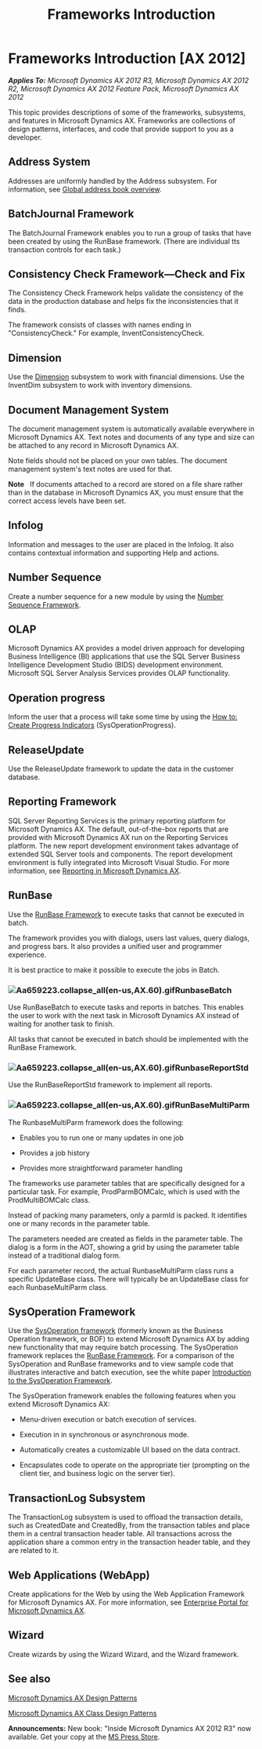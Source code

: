 ﻿---
title: Frameworks Introduction
TOCTitle: Frameworks Introduction
ms:assetid: 89ff07bd-4fbc-4395-b72c-883e0f7455c6
ms:mtpsurl: https://msdn.microsoft.com/en-us/library/Aa659223(v=AX.60)
ms:contentKeyID: 35246313
ms.date: 05/18/2015
mtps_version: v=AX.60
---

# Frameworks Introduction [AX 2012]


_**Applies To:** Microsoft Dynamics AX 2012 R3, Microsoft Dynamics AX 2012 R2, Microsoft Dynamics AX 2012 Feature Pack, Microsoft Dynamics AX 2012_

This topic provides descriptions of some of the frameworks, subsystems, and features in Microsoft Dynamics AX. Frameworks are collections of design patterns, interfaces, and code that provide support to you as a developer.

## Address System

Addresses are uniformly handled by the Address subsystem. For information, see [Global address book overview](https://msdn.microsoft.com/en-us/library/gg231541\(v=ax.60\)).

## BatchJournal Framework

The BatchJournal Framework enables you to run a group of tasks that have been created by using the RunBase framework. (There are individual tts transaction controls for each task.)

## Consistency Check Framework—Check and Fix

The Consistency Check Framework helps validate the consistency of the data in the production database and helps fix the inconsistencies that it finds.

The framework consists of classes with names ending in "ConsistencyCheck." For example, InventConsistencyCheck.

## Dimension

Use the [Dimension](https://msdn.microsoft.com/en-us/library/hh272858\(v=ax.60\)) subsystem to work with financial dimensions. Use the InventDim subsystem to work with inventory dimensions.

## Document Management System

The document management system is automatically available everywhere in Microsoft Dynamics AX. Text notes and documents of any type and size can be attached to any record in Microsoft Dynamics AX.

Note fields should not be placed on your own tables. The document management system's text notes are used for that.

**Note**   If documents attached to a record are stored on a file share rather than in the database in Microsoft Dynamics AX, you must ensure that the correct access levels have been set.

## Infolog

Information and messages to the user are placed in the Infolog. It also contains contextual information and supporting Help and actions.

## Number Sequence

Create a number sequence for a new module by using the [Number Sequence Framework](number-sequence-framework.md).

## OLAP

Microsoft Dynamics AX provides a model driven approach for developing Business Intelligence (BI) applications that use the SQL Server Business Intelligence Development Studio (BIDS) development environment. Microsoft SQL Server Analysis Services provides OLAP functionality.

## Operation progress

Inform the user that a process will take some time by using the [How to: Create Progress Indicators](how-to-create-progress-indicators.md) (SysOperationProgress).

## ReleaseUpdate

Use the ReleaseUpdate framework to update the data in the customer database.

## Reporting Framework

SQL Server Reporting Services is the primary reporting platform for Microsoft Dynamics AX. The default, out-of-the-box reports that are provided with Microsoft Dynamics AX run on the Reporting Services platform. The new report development environment takes advantage of extended SQL Server tools and components. The report development environment is fully integrated into Microsoft Visual Studio. For more information, see [Reporting in Microsoft Dynamics AX](https://msdn.microsoft.com/en-us/library/ee873263\(v=ax.60\)).

## RunBase

Use the [RunBase Framework](runbase-framework.md) to execute tasks that cannot be executed in batch.

The framework provides you with dialogs, users last values, query dialogs, and progress bars. It also provides a unified user and programmer experience.

It is best practice to make it possible to execute the jobs in Batch.

### ![Aa659223.collapse\_all(en-us,AX.60).gif](images/Gg863931.collapse_all(en-us,AX.60).gif "Aa659223.collapse_all(en-us,AX.60).gif")RunbaseBatch

Use RunBaseBatch to execute tasks and reports in batches. This enables the user to work with the next task in Microsoft Dynamics AX instead of waiting for another task to finish.

All tasks that cannot be executed in batch should be implemented with the RunBase Framework.

### ![Aa659223.collapse\_all(en-us,AX.60).gif](images/Gg863931.collapse_all(en-us,AX.60).gif "Aa659223.collapse_all(en-us,AX.60).gif")RunbaseReportStd

Use the RunBaseReportStd framework to implement all reports.

### ![Aa659223.collapse\_all(en-us,AX.60).gif](images/Gg863931.collapse_all(en-us,AX.60).gif "Aa659223.collapse_all(en-us,AX.60).gif")RunBaseMultiParm

The RunbaseMultiParm framework does the following:

  - Enables you to run one or many updates in one job

  - Provides a job history

  - Provides more straightforward parameter handling

The frameworks use parameter tables that are specifically designed for a particular task. For example, ProdParmBOMCalc, which is used with the ProdMultiBOMCalc class.

Instead of packing many parameters, only a parmId is packed. It identifies one or many records in the parameter table.

The parameters needed are created as fields in the parameter table. The dialog is a form in the AOT, showing a grid by using the parameter table instead of a traditional dialog form.

For each parameter record, the actual RunbaseMultiParm class runs a specific UpdateBase class. There will typically be an UpdateBase class for each RunbaseMultiParm class.

## SysOperation Framework

Use the [SysOperation framework](sysoperation-framework-overview.md) (formerly known as the Business Operation framework, or BOF) to extend Microsoft Dynamics AX by adding new functionality that may require batch processing. The SysOperation framework replaces the [RunBase Framework](runbase-framework.md). For a comparison of the SysOperation and RunBase frameworks and to view sample code that illustrates interactive and batch execution, see the white paper [Introduction to the SysOperation Framework](http://go.microsoft.com/fwlink/?linkid=246316).

The SysOperation framework enables the following features when you extend Microsoft Dynamics AX:

  - Menu-driven execution or batch execution of services.

  - Execution in in synchronous or asynchronous mode.

  - Automatically creates a customizable UI based on the data contract.

  - Encapsulates code to operate on the appropriate tier (prompting on the client tier, and business logic on the server tier).

## TransactionLog Subsystem

The TransactionLog subsystem is used to offload the transaction details, such as CreatedDate and CreatedBy, from the transaction tables and place them in a central transaction header table. All transactions across the application share a common entry in the transaction header table, and they are related to it.

## Web Applications (WebApp)

Create applications for the Web by using the Web Application Framework for Microsoft Dynamics AX. For more information, see [Enterprise Portal for Microsoft Dynamics AX](enterprise-portal-for-microsoft-dynamics-ax.md).

## Wizard

Create wizards by using the Wizard Wizard, and the Wizard framework.

## See also

[Microsoft Dynamics AX Design Patterns](microsoft-dynamics-ax-design-patterns.md)

[Microsoft Dynamics AX Class Design Patterns](microsoft-dynamics-ax-class-design-patterns.md)

  
**Announcements:** New book: "Inside Microsoft Dynamics AX 2012 R3" now available. Get your copy at the [MS Press Store](https://www.microsoftpressstore.com/store/inside-microsoft-dynamics-ax-2012-r3-9780735685109).

